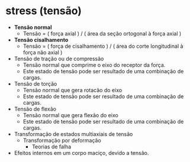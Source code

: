 # stress (tensão)
- **Tensão normal**
     - Tensão = ( força axial ) / ( área da seção ortogonal à força axial )
- **Tensão cisalhamento**
     - Tensão = ( força de cisalhamento ) / ( área do corte longitudinal à força não axial )
- Tensão de tração ou de compressão
     - Tensão normal que comprime o eixo do receptor da força.
     - Este estado de tensão pode ser resultado de uma combinação de cargas. 
- Tensão de torção
     - Tensão normal que gera rotacão do eixo
     - Este estado de tensão pode ser resultado de uma combinação de cargas. 
- Tensão de flexão
     - Tensão normal que gera flexão do eixo
     - Este estado de tensão pode ser resultado de uma combinação de cargas. 
- Transformação de estados multiaxiais de tensão
     - Transformação por deformação
          - Teorias de falha
- Efeitos internos em um corpo maciço, devido a tensão.
